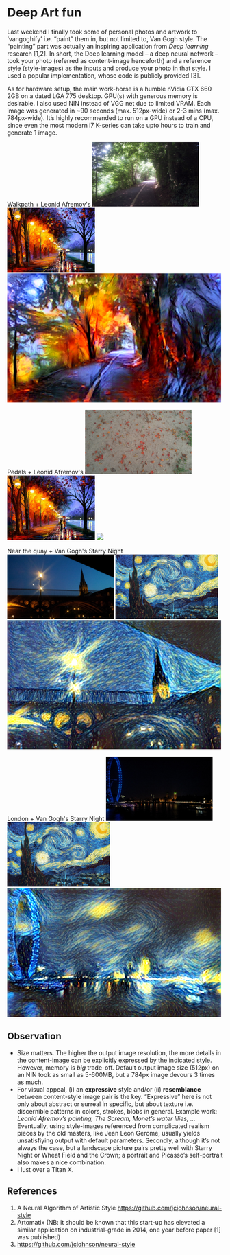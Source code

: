 # Deep Art fun
Last weekend I finally took some of personal photos and artwork to ‘vangoghify’ i.e. “paint” them in, but not limited to, Van Gogh style. The “painting” part was actually an inspiring application from *Deep learning* research [1,2]. In short, the Deep learning model – a deep neural network – took your photo (referred as content-image henceforth) and a reference style (style-images) as the inputs and produce your photo in that style. I used a popular implementation, whose code is publicly provided [3]. 

As for hardware setup, the main work-horse is a humble nVidia GTX 660 2GB on a dated LGA 775 desktop. GPU(s) with generous memory is desirable. I also used NIN instead of VGG net due to limited VRAM. Each image was generated in ~90 seconds (max. 512px-wide) or 2-3 mins (max. 784px-wide). It’s highly recommended to run on a GPU instead of a CPU, since even the most modern i7 K-series can take upto hours to train and generate 1 image. 

Walkpath + Leonid Afremov's
<img src="content-imgs/exeter.jpg" height="150"> <img src="style-imgs/Afremov2.jpg" height="150">
<img src="visually-appealing/exeter-afremov2.png" width="500">

Pedals + Leonid Afremov's
<img src="content-imgs/pedals.jpg" height="150"> <img src="style-imgs/Afremov2.jpg" height="150">
<img src="visually-appealing/afremov4.png" width="500">

Near the quay + Van Gogh's Starry Night
<img src="content-imgs/exe_quay.jpg" height="150"> <img src="style-imgs/starry_night.jpg" height="150">
<img src="visually-appealing/exe_quay-starrynight.png" width="500">

London + Van Gogh's Starry Night
<img src="content-imgs/london.jpg" height="150"> <img src="style-imgs/starry_night.jpg" height="150"> 
<img src="visually-appealing/london-starry.png" width="500">

## Observation
* Size matters. The higher the output image resolution, the more details in the content-image can be explicitly expressed by the indicated style. However, memory is *big* trade-off. Default output image size (512px) on an NIN took as small as 5-600MB, but a 784px image devours 3 times as much. 
* For visual appeal, (i) an **expressive** style and/or (ii) **resemblance** between content-style image pair is the key. “Expressive” here is not only about abstract or surreal in specific, but about texture i.e. discernible patterns in colors, strokes, blobs in general. Example work: *Leonid Afremov’s painting, The Scream, Monet’s water lilies, …* Eventually, using style-images referenced from complicated realism pieces by the old masters, like Jean Leon Gerome, usually  yields unsatisfiying output with default parameters. Secondly, although it’s not always the case, but a landscape picture pairs pretty well with Starry Night or Wheat Field and the Crown; a portrait and Picasso’s self-portrait also makes a nice combination. 
* I lust over a Titan X.

## References
1. A Neural Algorithm of Artistic Style https://github.com/jcjohnson/neural-style 
2. Artomatix (NB: it should be known that this start-up has elevated a similar application on industrial-grade in 2014, one year before paper [1] was published)
3. https://github.com/jcjohnson/neural-style


